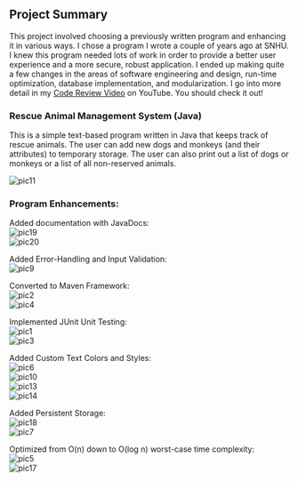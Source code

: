 ## Project Summary
This project involved choosing a previously written program and enhancing it in various ways. I chose a program I wrote a couple of years ago at SNHU. I knew this program needed lots of work in order to provide a better user experience and a more secure, robust application. I ended up making quite a few changes in the areas of software engineering and design, run-time optimization, database implementation, and modularization. I go into more detail in my [Code Review Video](https://www.youtube.com/watch?v=heo30ZFu5Eg&ab_channel=alienhead) on YouTube. You should check it out!

### Rescue Animal Management System (Java)
This is a simple text-based program written in Java that keeps track of rescue animals. 
The user can add new dogs and monkeys (and their attributes) to temporary storage. 
The user can also print out a list of dogs or monkeys or a list of all non-reserved animals.<br>

![pic11](images/new11.png)<br>

### Program Enhancements:
Added documentation with JavaDocs:<br>
![pic19](images/new19.png)<br>
![pic20](images/new20.png)<br>

Added Error-Handling and Input Validation:<br>
![pic9](images/new9.png)<br>

Converted to Maven Framework:<br>
![pic2](images/new2.png)<br>
![pic4](images/new4.png)<br>

Implemented JUnit Unit Testing:<br>
![pic1](images/new1.png)<br>
![pic3](images/new3.png)<br>

Added Custom Text Colors and Styles:<br>
![pic6](images/new6.png)<br>
![pic10](images/new10.png)<br>
![pic13](images/new13.png)<br>
![pic14](images/new14.png)<br>

Added Persistent Storage:<br>
![pic18](images/new18.png)<br>
![pic7](images/new7.png)<br>

Optimized from O(n) down to O(log n) worst-case time complexity:<br>
![pic5](images/new5.png)<br>
![pic17](images/new17.png)<br>
